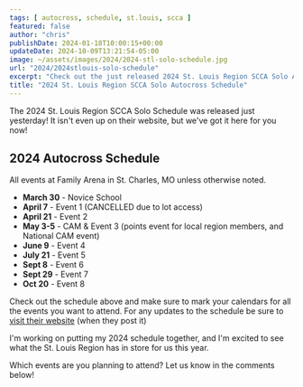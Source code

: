 ```yaml
---
tags: [ autocross, schedule, st.louis, scca ]
featured: false
author: "chris"
publishDate: 2024-01-18T10:00:15+00:00
updateDate: 2024-10-09T13:21:54-05:00
image: ~/assets/images/2024/2024-stl-solo-schedule.jpg
url: "2024/2024stlouis-solo-schedule"
excerpt: "Check out the just released 2024 St. Louis Region SCCA Solo Autocross Schedule"
title: "2024 St. Louis Region SCCA Solo Autocross Schedule"
---
```


The 2024 St. Louis Region SCCA Solo Schedule was released just yesterday! It isn't even up on their website, but we've got it here for you now! 

## 2024 Autocross Schedule
All events at Family Arena in St. Charles, MO unless otherwise noted.

- **March 30** - Novice School
- **April 7** - Event 1 (CANCELLED due to lot access)
- **April 21** - Event 2
- **May 3-5** - CAM & Event 3 (points event for local region members, and National CAM event)
- **June 9** - Event 4
- **July 21** - Event 5
- **Sept 8** - Event 6
- **Sept 29** - Event 7
- **Oct 20** - Event 8

Check out the schedule above and make sure to mark your calendars for all the events you want to attend. For any updates to the schedule be sure to [visit their website](https://solo.stlscca.org/schedule/) (when they post it) 

I'm working on putting my 2024 schedule together, and I'm excited to see what the St. Louis Region has in store for us this year.

Which events are you planning to attend? Let us know in the comments below!
